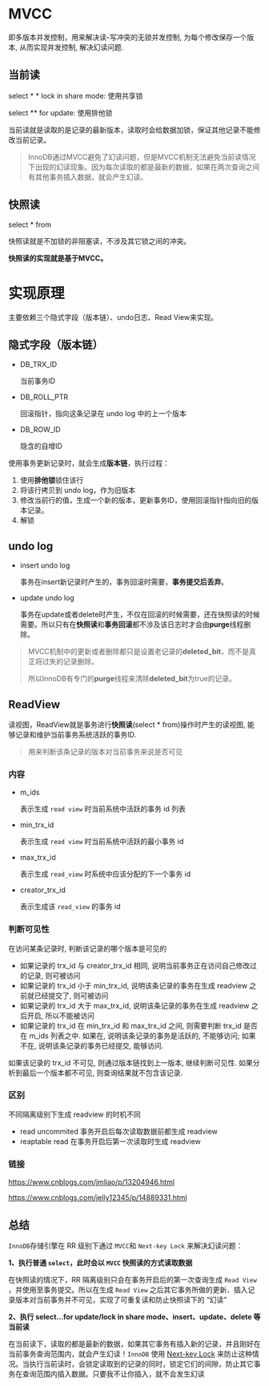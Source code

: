 # MVCC

即多版本并发控制，用来解决读-写冲突的无锁并发控制, 为每个修改保存一个版本, 从而实现并发控制, 解决幻读问题.

## 当前读

select * * lock in share mode: 使用共享锁

select ** for update: 使用排他锁

当前读就是读取的是记录的最新版本，读取时会给数据加锁，保证其他记录不能修改当前记录。

>  InnoDB通过MVCC避免了幻读问题，但是MVCC机制无法避免当前读情况下出现的幻读现象。因为每次读取的都是最新的数据，如果在两次查询之间有其他事务插入数据，就会产生幻读。

## 快照读

select * from

快照读就是不加锁的非阻塞读，不涉及其它锁之间的冲突。

**快照读的实现就是基于MVCC。**

# 实现原理

主要依赖三个隐式字段（版本链）、undo日志、Read View来实现。

## 隐式字段（版本链）

- DB_TRX_ID

  当前事务ID

- DB_ROLL_PTR

  回滚指针，指向这条记录在 undo log 中的上一个版本

- DB_ROW_ID

  隐含的自增ID

使用事务更新记录时，就会生成**版本链**，执行过程：

1. 使用**排他锁**锁住该行
2. 将该行拷贝到 undo log，作为旧版本
3. 修改当前行的值，生成一个新的版本，更新事务ID，使用回滚指针指向旧的版本记录。
4. 解锁

## undo log

- insert undo log 

  事务在insert新记录时产生的，事务回滚时需要，**事务提交后丢弃**。

- update undo log

  事务在update或者delete时产生，不仅在回滚的时候需要，还在快照读的时候需要。所以只有在**快照读**和**事务回滚**都不涉及该日志时才会由**purge**线程删除。

> MVCC机制中的更新或者删除都只是设置老记录的**deleted_bit**，而不是真正将过失的记录删除。
>
> 所以InnoDB有专门的**purge**线程来清除**deleted_bit**为true的记录。

## ReadView

读视图，ReadView就是事务进行**快照读**(select * from)操作时产生的读视图, 能够记录和维护当前事务系统活跃的事务ID.

> 用来判断该条记录的版本对当前事务来说是否可见

### 内容

- m_ids

  表示生成 `read view` 时当前系统中活跃的事务 id 列表

- min_trx_id

  表示生成 `read view` 时当前系统中活跃的最小事务 id

- max_trx_id

  表示生成 `read_view` 时系统中应该分配的下一个事务 id

- creator_trx_id

  表示生成该 `read_view` 的事务 id

### 判断可见性

在访问某条记录时, 判断该记录的哪个版本是可见的

- 如果记录的 trx_id 与 creator_trx_id 相同, 说明当前事务正在访问自己修改过的记录, 则可被访问
- 如果记录的 trx_id 小于 min_trx_id, 说明该条记录的事务在生成 readview 之前就已经提交了, 则可被访问
- 如果记录的 trx_id 大于 max_trx_id, 说明该条记录的事务在生成 readview 之后开启, 所以不能被访问
- 如果记录的 trx_id 在 min_trx_id 和 max_trx_id 之间, 则需要判断 trx_id 是否在 m_ids 列表之中. 如果在, 说明该条记录的事务是活跃的, 不能够访问; 如果不在, 说明该条记录的事务已经提交, 能够访问.

如果该记录的 trx_id 不可见, 则通过版本链找到上一版本, 继续判断可见性. 如果分析到最后一个版本都不可见, 则查询结果就不包含该记录.

### 区别

不同隔离级别下生成 readview 的时机不同

- read uncommited 事务开启后每次读取数据前都生成 readview
- reaptable read 在事务开启后第一次读取时生成 readview

### 链接

https://www.cnblogs.com/jmliao/p/13204946.html

https://www.cnblogs.com/jelly12345/p/14889331.html

## 总结

`InnoDB`存储引擎在 RR 级别下通过 `MVCC`和 `Next-key Lock` 来解决幻读问题：

**1、执行普通 `select`，此时会以 `MVCC` 快照读的方式读取数据**

在快照读的情况下，RR 隔离级别只会在事务开启后的第一次查询生成 `Read View` ，并使用至事务提交。所以在生成 `Read View` 之后其它事务所做的更新、插入记录版本对当前事务并不可见，实现了可重复读和防止快照读下的 “幻读”

**2、执行 select...for update/lock in share mode、insert、update、delete 等当前读**

在当前读下，读取的都是最新的数据，如果其它事务有插入新的记录，并且刚好在当前事务查询范围内，就会产生幻读！`InnoDB` 使用 [Next-key Lock](https://dev.mysql.com/doc/refman/5.7/en/innodb-locking.html#innodb-next-key-locks) 来防止这种情况。当执行当前读时，会锁定读取到的记录的同时，锁定它们的间隙，防止其它事务在查询范围内插入数据。只要我不让你插入，就不会发生幻读
